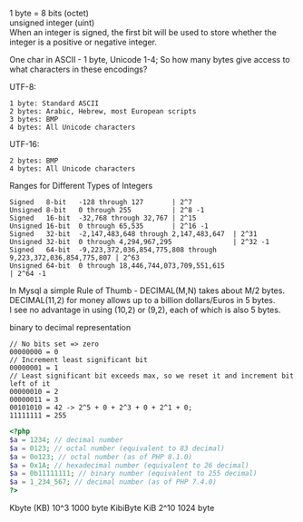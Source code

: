 1 byte = 8 bits (octet)  
unsigned integer (uint)  
When an integer is signed, the first bit will be used to store whether the integer is a positive or negative integer.

One char in ASCII - 1 byte, Unicode 1-4;
So how many bytes give access to what characters in these encodings?

UTF-8:

    1 byte: Standard ASCII
    2 bytes: Arabic, Hebrew, most European scripts
    3 bytes: BMP
    4 bytes: All Unicode characters

UTF-16:

    2 bytes: BMP
    4 bytes: All Unicode characters

Ranges for Different Types of Integers

```
Signed   8-bit   -128 through 127       | 2^7
Unsigned 8-bit   0 through 255          | 2^8 -1
Signed   16-bit  -32,768 through 32,767 | 2^15
Unsigned 16-bit  0 through 65,535       | 2^16 -1
Signed   32-bit  -2,147,483,648 through 2,147,483,647  | 2^31
Unsigned 32-bit  0 through 4,294,967,295               | 2^32 -1
Signed   64-bit  -9,223,372,036,854,775,808 through 9,223,372,036,854,775,807 | 2^63
Unsigned 64-bit  0 through 18,446,744,073,709,551,615                         | 2^64 -1
```

In Mysql a simple Rule of Thumb - DECIMAL(M,N) takes about M/2 bytes.  
DECIMAL(11,2) for money allows up to a billion dollars/Euros in 5 bytes.  
I see no advantage in using (10,2) or (9,2), each of which is also 5 bytes.  

binary to decimal representation

```
// No bits set => zero
00000000 = 0
// Increment least significant bit
00000001 = 1
// Least significant bit exceeds max, so we reset it and increment bit left of it
00000010 = 2
00000011 = 3
00101010 = 42 -> 2^5 + 0 + 2^3 + 0 + 2^1 + 0;
11111111 = 255
```

```php
<?php
$a = 1234; // decimal number
$a = 0123; // octal number (equivalent to 83 decimal)
$a = 0o123; // octal number (as of PHP 8.1.0)
$a = 0x1A; // hexadecimal number (equivalent to 26 decimal)
$a = 0b11111111; // binary number (equivalent to 255 decimal)
$a = 1_234_567; // decimal number (as of PHP 7.4.0)
?>
```

Kbyte (KB) 10^3 1000 byte
KibiByte KiB 2^10 1024 byte